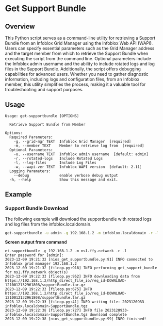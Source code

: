 # Get Support Bundle

## Overview

This Python script serves as a command-line utility for retrieving a Support Bundle from an Infoblox
Grid Manager using the Infoblox Web API (WAPI). Users can specify essential parameters such as the 
Grid Manager address and the target member from which to retrieve the Support Bundle when executing 
the script from the command line. Optional parameters include the Infoblox admin username and the 
ability to include rotated logs and log files in the Support Bundle. Additionally, the script offers 
debugging capabilities for advanced users. Whether you need to gather diagnostic information,
including logs and configuration files, from an Infoblox member, this utility simplifies the 
process, making it a valuable tool for troubleshooting and support purposes.

## Usage

```
Usage: get-supportbundle [OPTIONS]

  Retrieve Support Bundle from Member

Options:
  Required Parameters: 
    -g, --grid-mgr TEXT  Infoblox Grid Manager  [required]
    -m, --member TEXT    Member to retrieve log from  [required]
  Optional Parameters: 
    -u, --username TEXT  Infoblox admin username  [default: admin]
    -r, --rotated-logs   Include Rotated Logs
    -l, --log-files      Include Log Files
    -w, --wapi-ver TEXT  Infoblox WAPI version  [default: 2.11]
  Logging Parameters: 
    --debug              enable verbose debug output
  -h, --help             Show this message and exit.

```

## Example

### Support Bundle Download

The following example will download the supportbundle with rotated logs and log files from the
infoblox.localdomain.

```sh
get-supportbundle -u admin -g 192.168.1.2 -m infoblox.localdomain -r -l
```

**Screen output from command**

```text
et-supportbundle -g 192.168.1.2 -m ns1.ffy.network -r -l
Enter password for [admin]: 
2023-12-09 19:21:32 [nios_get_supportbundle.py:91] INFO connected to Infoblox grid manager 192.168.1.2
2023-12-09 19:21:32 [fileop.py:918] INFO performing get_support_bundle for ns1.ffy.network object(s)
2023-12-09 19:22:33 [fileop.py:952] INFO downloading data from https://192.168.1.2/http_direct_file_io/req_id-DOWNLOAD-1210012132961808/supportBundle.tar.gz
2023-12-09 19:22:33 [fileop.py:675] INFO https://192.168.1.2/http_direct_file_io/req_id-DOWNLOAD-1210012132961808/supportBundle.tar.gz
2023-12-09 19:22:33 [fileop.py:41] INFO writing file: 2023120933-infoblox.localdomain-SupportBundle.tgz
2023-12-09 19:22:38 [fileop.py:727] INFO file 2023120933-infoblox.localdomain-SupportBundle.tgz download complete
2023-12-09 19:22:38 [nios_get_supportbundle.py:99] INFO finished!
```
